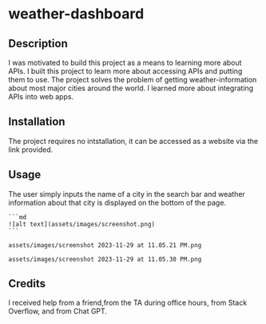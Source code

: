 # weather-dashboard

## Description
I was motivated to build this project as a means to learning more about APIs. I built this project to learn more about accessing APIs and putting them to use. The project solves the problem of getting weather-information about most major cities around the world. I learned more about integrating APIs into web apps.

## Installation

The project requires no intstallation, it can be accessed as a website via the link provided.

## Usage

The user simply inputs the name of a city in the search bar and weather information about that city is displayed on the bottom of the page. 


    ```md
    ![alt text](assets/images/screenshot.png)
    ```

    assets/images/screenshot 2023-11-29 at 11.05.21 PM.png

    assets/images/screenshot 2023-11-29 at 11.05.30 PM.png

## Credits

I received help from a friend,from the TA during office hours, from Stack Overflow, and from Chat GPT.